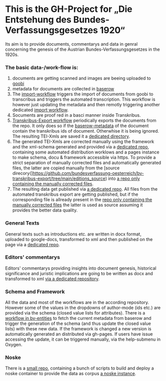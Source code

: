 # This is the GH-Project for **„Die Entstehung des Bundes-Verfassungsgesetzes 1920“**

Its aim is to provide documents, commentarys and data in genral concerning the genesis of the Austrian Bundes-Verfassungsgesetzes in the 1920s.


### The basic data-/work-flow is:
1. documents are getting scanned and images are beeing uploaded to [goobi](https://goobi-work.acdh.oeaw.ac.at/)
2. metadata for documents are collected in [baserow](https://baserow.acdh-dev.oeaw.ac.at/database/421/table/2289/8962)
3. The [import-workflow](https://github.com/bundesverfassung-oesterreich/bv-entities/actions/workflows/transcribus_import.yml) triggers the import of documents from goobi to transcribus and triggers the automated transcription. This workflow is however just updating the metadata and then remotly triggering another dedicated [import workflow](https://github.com/bundesverfassung-oesterreich/bv-transkribus-import/actions/runs/8083115048/job/22085445552).
4. Socuments are proof red in a basci manner inside Transkribus.
5. [Transkribus-Export workflow](https://github.com/bundesverfassung-oesterreich/bv-transkribus-export) periodically exports the documents from the repo. It only does so if the [baserow-metadata](https://baserow.acdh-dev.oeaw.ac.at/database/421/table/2289/8962) of the document contain the transkribus ids of document. Otherwhise it is being ignored. The resulting TEI-Xmls are saved it a [dedicated directory](https://github.com/bundesverfassung-oesterreich/bv-transkribus-export/tree/main/editions_source).
6. The generated TEI-Xmls are corrected manually using the framework and the xml-schema generated and provided via a [dedicated repo](https://github.com/bundesverfassung-oesterreich/bv-schema-framework), containing some automated distribution worklows and a pages instance to make schema, docu & framework accessible via https. To provide a strict separation of manually corrected files and automatically generated files, the latter are copied manually from the [source direcory(]https://github.com/bundesverfassung-oesterreich/bv-transkribus-export/tree/main/editions_source) into [a repo only containing the manually corrected files](https://github.com/bundesverfassung-oesterreich/bv-working-data).
7. The resulting data get published via [a dedicated repo](https://github.com/bundesverfassung-oesterreich/bv-static). All files from the automated transkribus export are getting published, but if the corresponding file is allready present in the [repo only containing the manually corrected files](https://github.com/bundesverfassung-oesterreich/bv-working-data) the latter is used as source assuming it provides the better data quality.


### General Texts
General texts such as introductions etc. are written in docx format, uploaded to google-docs, transformed to xml and then published on the page via a [dedicated repo](https://github.com/bundesverfassung-oesterreich/bv-website-text-parser).


### Editors' commentarys
Editors' commentarys providing insights into document genesis, historical significance and juristic implications are going to be written as docx and transformed to xml [via a dedicated repository](https://github.com/bundesverfassung-oesterreich/bv-kelsendotx-parser).

### Schema and Framework
All the data and most of the workflows are in the according repository. However some of the values in the dropdowns of author-mode (ids etc.) are provided via the schema (closed value lists for attributes). There is a [workflow in bv-entities](https://github.com/bundesverfassung-oesterreich/bv-entities/actions/workflows/update_schema.yml) to fetch the current metadata from baserow and trigger the generation of the schema (and thus update the closed value lists) with these new data.
If the framework is changed a new version is automatically generated an distributed via gh-pages. If users have issue accessing the update, it can be triggered manually, via the help-submenu in Oxygen.


### Noske
There is a [small repo](https://github.com/bundesverfassung-oesterreich/bv-noske), containing a bunch of scripts to build and deploy a noske container to provide the data as corpus [a noske instance](https://bvg-main.acdh-dev.oeaw.ac.at/crystal/#open). 
